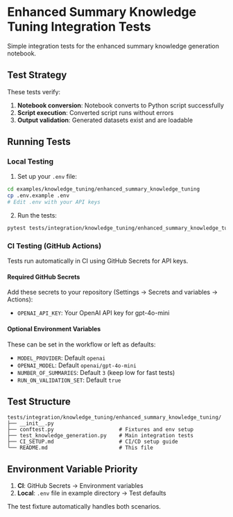 # Enhanced Summary Knowledge Tuning Integration Tests

Simple integration tests for the enhanced summary knowledge generation notebook.

## Test Strategy

These tests verify:
1. **Notebook conversion**: Notebook converts to Python script successfully
2. **Script execution**: Converted script runs without errors
3. **Output validation**: Generated datasets exist and are loadable

## Running Tests

### Local Testing

1. Set up your `.env` file:
```bash
cd examples/knowledge_tuning/enhanced_summary_knowledge_tuning
cp .env.example .env
# Edit .env with your API keys
```

2. Run the tests:
```bash
pytest tests/integration/knowledge_tuning/enhanced_summary_knowledge_tuning/ -v -m integration
```

### CI Testing (GitHub Actions)

Tests run automatically in CI using GitHub Secrets for API keys.

#### Required GitHub Secrets

Add these secrets to your repository (Settings → Secrets and variables → Actions):

- `OPENAI_API_KEY`: Your OpenAI API key for gpt-4o-mini

#### Optional Environment Variables

These can be set in the workflow or left as defaults:
- `MODEL_PROVIDER`: Default `openai`
- `OPENAI_MODEL`: Default `openai/gpt-4o-mini`
- `NUMBER_OF_SUMMARIES`: Default `3` (keep low for fast tests)
- `RUN_ON_VALIDATION_SET`: Default `true`

## Test Structure

```
tests/integration/knowledge_tuning/enhanced_summary_knowledge_tuning/
├── __init__.py
├── conftest.py                     # Fixtures and env setup
├── test_knowledge_generation.py    # Main integration tests
├── CI_SETUP.md                     # CI/CD setup guide
└── README.md                       # This file
```

## Environment Variable Priority

1. **CI**: GitHub Secrets → Environment variables
2. **Local**: `.env` file in example directory → Test defaults

The test fixture automatically handles both scenarios.
